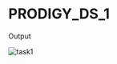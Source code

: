 # PRODIGY_DS_1

Output


![task1](https://github.com/PU29/PRODIGY_DS_1/assets/97590981/1b0fa36f-5e8e-4c07-9227-a6d244a50373)

